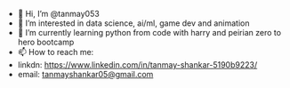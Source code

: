 - 👋 Hi, I’m @tanmay053
- 👀 I’m interested in data science, ai/ml, game dev and animation
- 🌱 I’m currently learning python from code with harry and peirian zero to hero bootcamp
- 📫 How to reach me:
- linkdn: https://www.linkedin.com/in/tanmay-shankar-5190b9223/
- email: tanmayshankar05@gmail.com

<!---
tanmay053/tanmay053 is a ✨ special ✨ repository because its `README.md` (this file) appears on your GitHub profile.
You can click the Preview link to take a look at your changes.
--->
